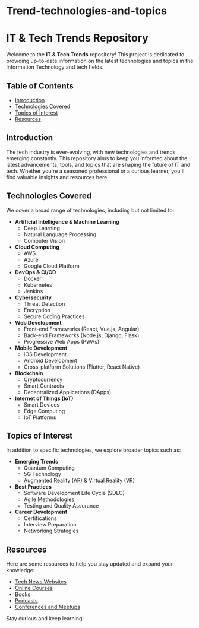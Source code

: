 # Trend-technologies-and-topics

# IT & Tech Trends Repository

Welcome to the **IT & Tech Trends** repository! This project is dedicated to providing up-to-date information on the latest technologies and topics in the Information Technology and tech fields. 

## Table of Contents

- [Introduction](#introduction)
- [Technologies Covered](#technologies-covered)
- [Topics of Interest](#topics-of-interest)
- [Resources](#resources)

## Introduction

The tech industry is ever-evolving, with new technologies and trends emerging constantly. This repository aims to keep you informed about the latest advancements, tools, and topics that are shaping the future of IT and tech. Whether you're a seasoned professional or a curious learner, you'll find valuable insights and resources here.

## Technologies Covered

We cover a broad range of technologies, including but not limited to:

- **Artificial Intelligence & Machine Learning**
  - Deep Learning
  - Natural Language Processing
  - Computer Vision
- **Cloud Computing**
  - AWS
  - Azure
  - Google Cloud Platform
- **DevOps & CI/CD**
  - Docker
  - Kubernetes
  - Jenkins
- **Cybersecurity**
  - Threat Detection
  - Encryption
  - Secure Coding Practices
- **Web Development**
  - Front-end Frameworks (React, Vue.js, Angular)
  - Back-end Frameworks (Node.js, Django, Flask)
  - Progressive Web Apps (PWAs)
- **Mobile Development**
  - iOS Development
  - Android Development
  - Cross-platform Solutions (Flutter, React Native)
- **Blockchain**
  - Cryptocurrency
  - Smart Contracts
  - Decentralized Applications (DApps)
- **Internet of Things (IoT)**
  - Smart Devices
  - Edge Computing
  - IoT Platforms

## Topics of Interest

In addition to specific technologies, we explore broader topics such as:

- **Emerging Trends**
  - Quantum Computing
  - 5G Technology
  - Augmented Reality (AR) & Virtual Reality (VR)
- **Best Practices**
  - Software Development Life Cycle (SDLC)
  - Agile Methodologies
  - Testing and Quality Assurance
- **Career Development**
  - Certifications
  - Interview Preparation
  - Networking Strategies

## Resources

Here are some resources to help you stay updated and expand your knowledge:

- [Tech News Websites](resources/tech_news.md)
- [Online Courses](resources/online_courses.md)
- [Books](resources/books.md)
- [Podcasts](resources/podcasts.md)
- [Conferences and Meetups](resources/conferences.md)


Stay curious and keep learning!

